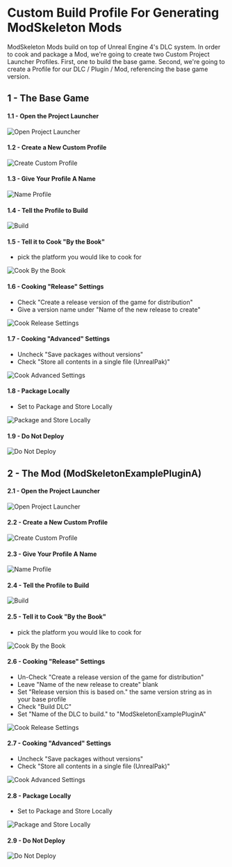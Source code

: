 # Custom Build Profile For Generating ModSkeleton Mods

ModSkeleton Mods build on top of Unreal Engine 4's DLC system. In order to cook and package a Mod, we're going to create two Custom Project Launcher Profiles. First, one to build the base game. Second, we're going to create a Profile for our DLC / Plugin / Mod, referencing the base game version.

## 1 - The Base Game

#### 1.1 - Open the Project Launcher

![Open Project Launcher](open_project_launcher.jpg)

#### 1.2 - Create a New Custom Profile

![Create Custom Profile](new_profile.jpg)

#### 1.3 - Give Your Profile A Name

![Name Profile](main_1_name.jpg)

#### 1.4 - Tell the Profile to Build

![Build](main_2_build.jpg)

#### 1.5 - Tell it to Cook "By the Book"

- pick the platform you would like to cook for

![Cook By the Book](main_3_cook_book.jpg)

#### 1.6 - Cooking "Release" Settings

- Check "Create a release version of the game for distribution"
- Give a version name under "Name of the new release to create"

![Cook Release Settings](main_4_cook_release.jpg)

#### 1.7 - Cooking "Advanced" Settings

- Uncheck "Save packages without versions"
- Check "Store all contents in a single file (UnrealPak)"

![Cook Advanced Settings](main_5_cook_advanced.jpg)

#### 1.8 - Package Locally

- Set to Package and Store Locally

![Package and Store Locally](main_6_package.jpg)

#### 1.9 - Do Not Deploy

![Do Not Deploy](main_7_deploy.jpg)

## 2 - The Mod (ModSkeletonExamplePluginA)

#### 2.1 - Open the Project Launcher

![Open Project Launcher](open_project_launcher.jpg)

#### 2.2 - Create a New Custom Profile

![Create Custom Profile](new_profile.jpg)

#### 2.3 - Give Your Profile A Name

![Name Profile](plugin_1_name.jpg)

#### 2.4 - Tell the Profile to Build

![Build](main_2_build.jpg)

#### 2.5 - Tell it to Cook "By the Book"

- pick the platform you would like to cook for

![Cook By the Book](main_3_cook_book.jpg)

#### 2.6 - Cooking "Release" Settings

- Un-Check "Create a release version of the game for distribution"
- Leave "Name of the new release to create" blank
- Set "Release version this is based on." the same version string as in your base profile
- Check "Build DLC"
- Set "Name of the DLC to build." to "ModSkeletonExamplePluginA"

![Cook Release Settings](plugin_4_cook_release.jpg)

#### 2.7 - Cooking "Advanced" Settings

- Uncheck "Save packages without versions"
- Check "Store all contents in a single file (UnrealPak)"

![Cook Advanced Settings](main_5_cook_advanced.jpg)

#### 2.8 - Package Locally

- Set to Package and Store Locally

![Package and Store Locally](main_6_package.jpg)

#### 2.9 - Do Not Deploy

![Do Not Deploy](main_7_deploy.jpg)
